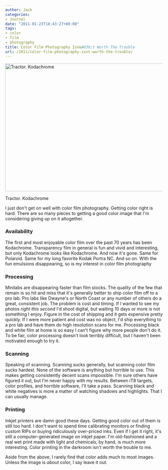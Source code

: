 ```yaml
---
author: Jack
categories:
- Journal
date: "2011-01-23T18:43:27+00:00"
tags:
- color
- film
- photography
title: Color Film Photography Isn&#039;t Worth The Trouble
url: /2011/color-film-photography-isnt-worth-the-trouble/
---
```


[<img class="size-full wp-image-4444" src="/img/2015/04/2011-01-22-Scan-110122-0006-1.jpg" alt="Tractor. Kodachrome" width="600" height="408" srcset="/img/2015/04/2011-01-22-Scan-110122-0006-1.jpg 600w, /img/2015/04/2011-01-22-Scan-110122-0006-1-300x204.jpg 300w" sizes="(max-width: 600px) 100vw, 600px" />][1]

Tractor. Kodachrome

I just don't get on well with color film photography. Getting color right is hard. There are so many pieces to getting a good color image that I'm considering giving up on it altogether.

### Availability

The first and most enjoyable color film over the past 70 years has been Kodachrome. Transparency film in general is fun and vivid and interesting, but only Kodachrome looks like Kodachrome. And now it's gone. Same for Polaroid. Same for my long favorite Kodak Portra NC. And so on. With the fun emulsions disappearing, so is my interest in color film photography

### Processing

Minilabs are disappearing faster than film stocks. The quality of the few that remain is so hit and miss that it's generally better to ship color film off to a pro lab. Pro labs like Dwayne's or North Coast or any number of others do a great, consistent job. The problem is cost and timing. If I wanted to see my photos _right this second_ I'd shoot digital, but waiting 10 days or more is not something I enjoy. Figure in the cost of shipping and it gets expensive pretty quickly. If I were more patient and cost was no object, I'd ship everything to a pro lab and have them do high resolution scans for me. Processing black and white film at home is so easy I can't figure why more people don't do it. To be fair, color processing doesn't look terribly difficult, but I haven't been motivated enough to try it.

### Scanning

Speaking of scanning. Scanning sucks generally, but scanning color film sucks hardest. None of the software is anything but horrible to use. This makes getting consistently decent scans impossible. I'm sure others have figured it out, but I'm never happy with my results. Between iT8 targets, color profiles, and horrible software, I'll take a pass. Scanning black and white negatives is more a matter of watching shadows and highlights. That I can usually manage.

### Printing

Inkjet printers are damn good these days. Getting good color out of them is still too hard. I don't want to spend time calibrating monitors or finding custom RIPs or buying ridiculously over-priced inks. Even if I get it right, it's still a computer-generated image on inkjet paper. I'm old-fashioned and a real wet print made with light and chemicals, by hand, is much more interesting. Color printing in the darkroom isn't worth the trouble to me.

Aside from the above, I rarely find that color adds much to most images. Unless the image is _about_ color, I say leave it out.

 [1]: /img/2015/04/2011-01-22-Scan-110122-0006-1.jpg

